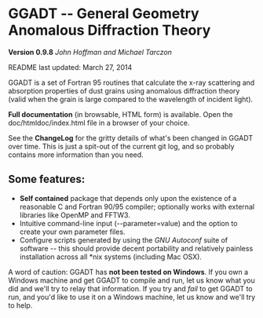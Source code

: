 GGADT -- General Geometry Anomalous Diffraction Theory
========
**Version 0.9.8**
*John Hoffman and Michael Tarczon*

README last updated: March 27, 2014

GGADT is a set of Fortran 95 routines that calculate the x-ray scattering and absorption properties of dust grains using anomalous diffraction theory (valid when the grain is large compared to the wavelength of incident light).

**Full documentation** (in browsable, HTML form) is available. Open the doc/htmldoc/index.html file in a browser of your choice.

See the **ChangeLog** for the gritty details of what's been changed in GGADT over time. This is just a spit-out of the current git log, and so probably contains more information than you need.

Some features:
--------------
* **Self contained** package that depends only upon the existence of a reasonable C and Fortran 90/95 compiler; optionally works with external libraries like OpenMP and FFTW3.
* Intuitive command-line input (--parameter=value) and the option to create your own parameter files.
* Configure scripts generated by using the *GNU Autoconf* suite of software -- this should provide decent portability and relatively painless installation across all *nix systems (including Mac OSX).


A word of caution: GGADT has **not been tested on Windows**. If you own a Windows machine and get GGADT to compile and run, let us know what you did and we'll try to relay that information. If you try and *fail* to get GGADT to run, and you'd like to use it on a Windows machine, let us know and we'll try to help.

